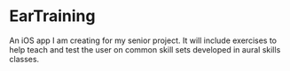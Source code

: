 # EarTraining
An iOS app I am creating for my senior project. 
It will include exercises to help teach and test the user on common skill sets developed in aural skills classes.
